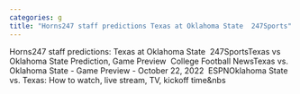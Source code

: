 ```yaml
---
categories: g
title: "Horns247 staff predictions Texas at Oklahoma State  247Sports"
---
```

Horns247 staff predictions: Texas at Oklahoma State&nbsp;&nbsp;247SportsTexas vs Oklahoma State Prediction, Game Preview&nbsp;&nbsp;College Football NewsTexas vs. Oklahoma State - Game Preview - October 22, 2022&nbsp;&nbsp;ESPNOklahoma State vs. Texas: How to watch, live stream, TV, kickoff time&nbs